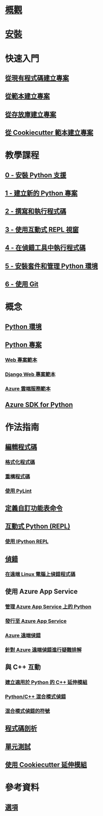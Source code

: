 # [概觀](overview-of-python-tools-for-visual-studio.md)
# [安裝](installing-python-support-in-visual-studio.md)
# 快速入門
## [從現有程式碼建立專案](quickstart-01-project-from-existing.md)
## [從範本建立專案](quickstart-02-python-in-visual-studio-project-from-template.md)
## [從存放庫建立專案](quickstart-03-python-in-visual-studio-project-from-repository.md)
## [從 Cookiecutter 範本建立專案](quickstart-04-python-in-visual-studio-project-from-cookiecutter.md)
# 教學課程
## [0 - 安裝 Python 支援](tutorial-working-with-python-in-visual-studio-step-00-installation.md)
## [1 - 建立新的 Python 專案](tutorial-working-with-python-in-visual-studio-step-01-create-project.md)
## [2 - 撰寫和執行程式碼](tutorial-working-with-python-in-visual-studio-step-02-writing-code.md)
## [3 - 使用互動式 REPL 視窗](tutorial-working-with-python-in-visual-studio-step-03-interactive-repl.md)
## [4 - 在偵錯工具中執行程式碼](tutorial-working-with-python-in-visual-studio-step-04-debugging.md)
## [5 - 安裝套件和管理 Python 環境](tutorial-working-with-python-in-visual-studio-step-05-installing-packages.md)
## [6 - 使用 Git](tutorial-working-with-python-in-visual-studio-step-06-working-with-git.md)
# 概念
## [Python 環境](managing-python-environments-in-visual-studio.md)
## [Python 專案](managing-python-projects-in-visual-studio.md)
### [Web 專案範本](python-web-application-project-templates.md)
### [Django Web 專案範本](python-django-web-application-project-template.md)
### [Azure 雲端服務範本](python-azure-cloud-service-project-template.md)
## [Azure SDK for Python](azure-sdk-for-python.md)
# 作法指南
## [編輯程式碼](editing-python-code-in-visual-studio.md)
### [格式化程式碼](formatting-python-code.md)
### [重構程式碼](refactoring-python-code.md)
### [使用 PyLint](linting-python-code.md)
## [定義自訂功能表命令](defining-custom-python-project-commands.md)
## [互動式 Python (REPL)](python-interactive-repl-in-visual-studio.md)
### [使用 IPython REPL](interactive-repl-ipython.md)
## [偵錯](debugging-python-in-visual-studio.md)
### [在遠端 Linux 電腦上偵錯程式碼](debugging-python-code-on-remote-linux-machines.md)
## 使用 Azure App Service
### [管理 Azure App Service 上的 Python](managing-python-on-azure-app-service.md)
### [發行至 Azure App Service](publishing-python-web-applications-to-azure-from-visual-studio.md)
### [Azure 遠端偵錯](debugging-remote-python-code-on-azure.md)
### [針對 Azure 遠端偵錯進行疑難排解](debugging-remote-python-code-on-azure-troubleshooting.md)
## 與 C++ 互動
### [建立適用於 Python 的 C++ 延伸模組](working-with-c-cpp-python-in-visual-studio.md)
### [Python/C++ 混合模式偵錯](debugging-mixed-mode-c-cpp-python-in-visual-studio.md)
### [混合模式偵錯的符號](debugging-symbols-for-mixed-mode-c-cpp-python.md)
## [程式碼剖析](profiling-python-code-in-visual-studio.md)
## [單元測試](unit-testing-python-in-visual-studio.md)
## [使用 Cookiecutter 延伸模組](using-python-cookiecutter-templates.md)
# 參考資料
## [選項](python-support-options-and-settings-in-visual-studio.md)
